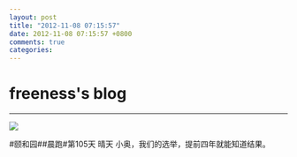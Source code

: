 ```yaml
---
layout: post
title: "2012-11-08 07:15:57"
date: 2012-11-08 07:15:57 +0800
comments: true
categories: 
---
```


# freeness's blog

----------

![](http://okqmqrbgo.bkt.clouddn.com/201211080715571.jpg)

>
\#颐和园\#\#晨跑\#第105天 晴天 小奥，我们的选举，提前四年就能知道结果。